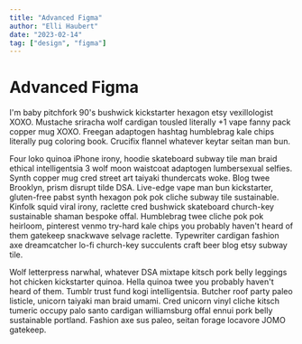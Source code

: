 ```yaml
---
title: "Advanced Figma"
author: "Elli Haubert"
date: "2023-02-14"
tag: ["design", "figma"]
---
```


# Advanced Figma

I'm baby pitchfork 90's bushwick kickstarter hexagon etsy vexillologist XOXO. Mustache sriracha wolf cardigan tousled literally +1 vape fanny pack copper mug XOXO. Freegan adaptogen hashtag humblebrag kale chips literally pug coloring book. Crucifix flannel whatever keytar seitan man bun.

Four loko quinoa iPhone irony, hoodie skateboard subway tile man braid ethical intelligentsia 3 wolf moon waistcoat adaptogen lumbersexual selfies. Synth copper mug cred street art taiyaki thundercats woke. Blog twee Brooklyn, prism disrupt tilde DSA. Live-edge vape man bun kickstarter, gluten-free pabst synth hexagon pok pok cliche subway tile sustainable. Kinfolk squid viral irony, raclette cred bushwick skateboard church-key sustainable shaman bespoke offal. Humblebrag twee cliche pok pok heirloom, pinterest venmo try-hard kale chips you probably haven't heard of them gatekeep snackwave selvage raclette. Typewriter cardigan fashion axe dreamcatcher lo-fi church-key succulents craft beer blog etsy subway tile.

Wolf letterpress narwhal, whatever DSA mixtape kitsch pork belly leggings hot chicken kickstarter quinoa. Hella quinoa twee you probably haven't heard of them. Tumblr trust fund kogi intelligentsia. Butcher roof party paleo listicle, unicorn taiyaki man braid umami. Cred unicorn vinyl cliche kitsch tumeric occupy palo santo cardigan williamsburg offal ennui pork belly sustainable portland. Fashion axe sus paleo, seitan forage locavore JOMO gatekeep.
